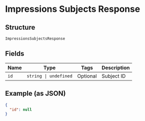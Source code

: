 
# Impressions Subjects Response

## Structure

`ImpressionsSubjectsResponse`

## Fields

| Name | Type | Tags | Description |
|  --- | --- | --- | --- |
| `id` | `string \| undefined` | Optional | Subject ID |

## Example (as JSON)

```json
{
  "id": null
}
```

